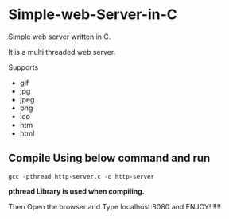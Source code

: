 # Simple-web-Server-in-C
Simple web server written in C.

It is a multi threaded web server.

Supports
- gif
- jpg
- jpeg
- png
- ico
- htm
- html
       

## Compile Using below command and run
	gcc -pthread http-server.c -o http-server

**pthread Library is used when compiling.**

Then Open the browser and Type localhost:8080 and ENJOY!!!!!!
